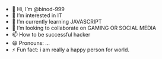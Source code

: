 - 👋 Hi, I’m @binod-999
- 👀 I’m interested in IT 
- 🌱 I’m currently learning JAVASCRIPT            
- 💞️ I’m looking to collaborate on GAMING OR SOCIAL MEDIA
- 📫 How to be successful hacker     
- 😄 Pronouns: ...
- ⚡ Fun fact: i am really a happy person for world.

<!---
binod-999/binod-999 is a ✨ special ✨ repository because its `README.md` (this file) appears on your GitHub profile.
You can click the Preview link to take a look at your changes.
--->
